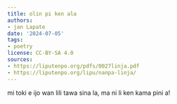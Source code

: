 ```yaml
---
title: olin pi ken ala
authors:
- jan Lapate
date: '2024-07-05'
tags:
- poetry
license: CC-BY-SA 4.0
sources:
- https://liputenpo.org/pdfs/0027linja.pdf
- https://liputenpo.org/lipu/nanpa-linja/
---
```


mi toki e ijo wan lili tawa sina la, ma ni li ken kama pini a!